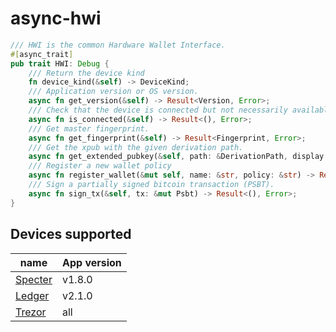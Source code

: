 # async-hwi

```rust
/// HWI is the common Hardware Wallet Interface.
#[async_trait]
pub trait HWI: Debug {
    /// Return the device kind
    fn device_kind(&self) -> DeviceKind;
    /// Application version or OS version.
    async fn get_version(&self) -> Result<Version, Error>;
    /// Check that the device is connected but not necessarily available.
    async fn is_connected(&self) -> Result<(), Error>;
    /// Get master fingerprint.
    async fn get_fingerprint(&self) -> Result<Fingerprint, Error>;
    /// Get the xpub with the given derivation path.
    async fn get_extended_pubkey(&self, path: &DerivationPath, display: bool) -> Result<ExtendedPubKey, Error>;
    /// Register a new wallet policy
    async fn register_wallet(&mut self, name: &str, policy: &str) -> Result<Option<[u8; 32]>, Error>;
    /// Sign a partially signed bitcoin transaction (PSBT).
    async fn sign_tx(&self, tx: &mut Psbt) -> Result<(), Error>;
}
```

## Devices supported

| name                                                    | App version |
|---------------------------------------------------------|-------------|
| [Specter](https://github.com/cryptoadvance/specter-diy) | v1.8.0      |
| [Ledger](https://github.com/LedgerHQ/app-bitcoin-new)   | v2.1.0      |
| [Trezor](https://github.com/trezor/trezor-firmware)     | all         |

